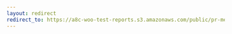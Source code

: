 ```yaml
---
layout: redirect
redirect_to: https://a8c-woo-test-reports.s3.amazonaws.com/public/pr-merge/44098/e2e/index.html
---
```

